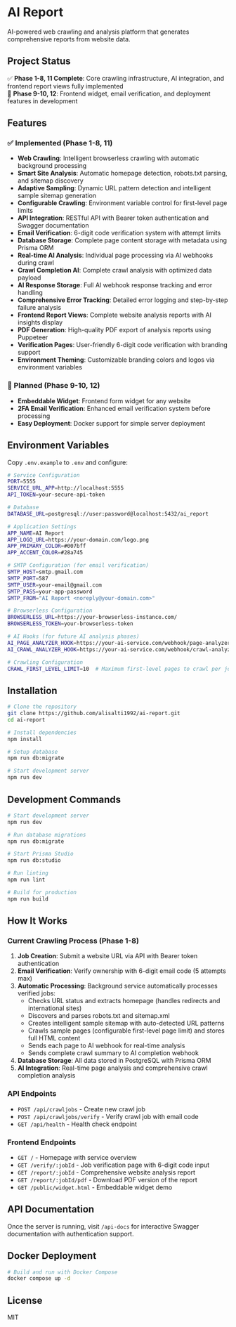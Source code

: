 # AI Report

AI-powered web crawling and analysis platform that generates comprehensive reports from website data.

## Project Status

✅ **Phase 1-8, 11 Complete**: Core crawling infrastructure, AI integration, and frontend report views fully implemented  
🚧 **Phase 9-10, 12**: Frontend widget, email verification, and deployment features in development

## Features

### ✅ Implemented (Phase 1-8, 11)
- **Web Crawling**: Intelligent browserless crawling with automatic background processing
- **Smart Site Analysis**: Automatic homepage detection, robots.txt parsing, and sitemap discovery
- **Adaptive Sampling**: Dynamic URL pattern detection and intelligent sample sitemap generation
- **Configurable Crawling**: Environment variable control for first-level page limits
- **API Integration**: RESTful API with Bearer token authentication and Swagger documentation
- **Email Verification**: 6-digit code verification system with attempt limits
- **Database Storage**: Complete page content storage with metadata using Prisma ORM
- **Real-time AI Analysis**: Individual page processing via AI webhooks during crawl
- **Crawl Completion AI**: Complete crawl analysis with optimized data payload
- **AI Response Storage**: Full AI webhook response tracking and error handling
- **Comprehensive Error Tracking**: Detailed error logging and step-by-step failure analysis
- **Frontend Report Views**: Complete website analysis reports with AI insights display
- **PDF Generation**: High-quality PDF export of analysis reports using Puppeteer
- **Verification Pages**: User-friendly 6-digit code verification with branding support
- **Environment Theming**: Customizable branding colors and logos via environment variables

### 🚧 Planned (Phase 9-10, 12)
- **Embeddable Widget**: Frontend form widget for any website
- **2FA Email Verification**: Enhanced email verification system before processing
- **Easy Deployment**: Docker support for simple server deployment

## Environment Variables

Copy `.env.example` to `.env` and configure:

```bash
# Service Configuration
PORT=5555
SERVICE_URL_APP=http://localhost:5555
API_TOKEN=your-secure-api-token

# Database
DATABASE_URL=postgresql://user:password@localhost:5432/ai_report

# Application Settings
APP_NAME=AI Report
APP_LOGO_URL=https://your-domain.com/logo.png
APP_PRIMARY_COLOR=#007bff
APP_ACCENT_COLOR=#28a745

# SMTP Configuration (for email verification)
SMTP_HOST=smtp.gmail.com
SMTP_PORT=587
SMTP_USER=your-email@gmail.com
SMTP_PASS=your-app-password
SMTP_FROM="AI Report <noreply@your-domain.com>"

# Browserless Configuration
BROWSERLESS_URL=https://your-browserless-instance.com/
BROWSERLESS_TOKEN=your-browserless-token

# AI Hooks (for future AI analysis phases)
AI_PAGE_ANALYZER_HOOK=https://your-ai-service.com/webhook/page-analyzer
AI_CRAWL_ANALYZER_HOOK=https://your-ai-service.com/webhook/crawl-analyzer

# Crawling Configuration
CRAWL_FIRST_LEVEL_LIMIT=10  # Maximum first-level pages to crawl per job
```

## Installation

```bash
# Clone the repository
git clone https://github.com/alisalti1992/ai-report.git
cd ai-report

# Install dependencies
npm install

# Setup database
npm run db:migrate

# Start development server
npm run dev
```

## Development Commands

```bash
# Start development server
npm run dev

# Run database migrations
npm run db:migrate

# Start Prisma Studio
npm run db:studio

# Run linting
npm run lint

# Build for production
npm run build
```

## How It Works

### Current Crawling Process (Phase 1-8)

1. **Job Creation**: Submit a website URL via API with Bearer token authentication
2. **Email Verification**: Verify ownership with 6-digit email code (5 attempts max)
3. **Automatic Processing**: Background service automatically processes verified jobs:
   - Checks URL status and extracts homepage (handles redirects and international sites)
   - Discovers and parses robots.txt and sitemap.xml
   - Creates intelligent sample sitemap with auto-detected URL patterns
   - Crawls sample pages (configurable first-level page limit) and stores full HTML content
   - Sends each page to AI webhook for real-time analysis
   - Sends complete crawl summary to AI completion webhook
4. **Database Storage**: All data stored in PostgreSQL with Prisma ORM
5. **AI Integration**: Real-time page analysis and comprehensive crawl completion analysis

### API Endpoints

- `POST /api/crawljobs` - Create new crawl job
- `POST /api/crawljobs/verify` - Verify crawl job with email code
- `GET /api/health` - Health check endpoint

### Frontend Endpoints

- `GET /` - Homepage with service overview
- `GET /verify/:jobId` - Job verification page with 6-digit code input
- `GET /report/:jobId` - Comprehensive website analysis report
- `GET /report/:jobId/pdf` - Download PDF version of the report
- `GET /public/widget.html` - Embeddable widget demo

## API Documentation

Once the server is running, visit `/api-docs` for interactive Swagger documentation with authentication support.

## Docker Deployment

```bash
# Build and run with Docker Compose
docker compose up -d
```

## License

MIT